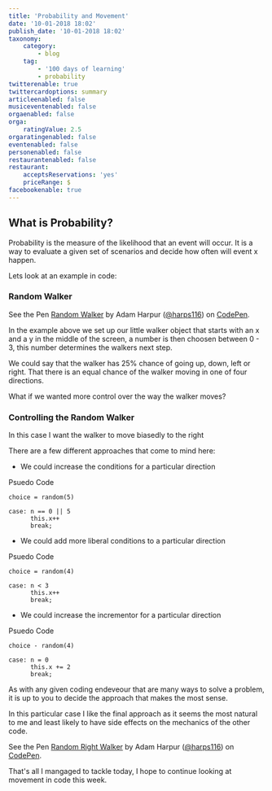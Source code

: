 ```yaml
---
title: 'Probability and Movement'
date: '10-01-2018 18:02'
publish_date: '10-01-2018 18:02'
taxonomy:
    category:
        - blog
    tag:
        - '100 days of learning'
        - probability
twitterenable: true
twittercardoptions: summary
articleenabled: false
musiceventenabled: false
orgaenabled: false
orga:
    ratingValue: 2.5
orgaratingenabled: false
eventenabled: false
personenabled: false
restaurantenabled: false
restaurant:
    acceptsReservations: 'yes'
    priceRange: $
facebookenable: true
---
```


## What is Probability?

Probability is the measure of the likelihood that an event will occur. It is a way to evaluate a given set of scenarios and decide how often will event x happen.

Lets look at an example in code:

### Random Walker

<p data-height="317" data-theme-id="0" data-slug-hash="qpxmaK" data-default-tab="result" data-user="harps116" data-embed-version="2" data-pen-title="Random Walker" class="codepen">See the Pen <a href="https://codepen.io/harps116/pen/qpxmaK/">Random Walker</a> by Adam Harpur (<a href="https://codepen.io/harps116">@harps116</a>) on <a href="https://codepen.io">CodePen</a>.</p>
<script async src="https://production-assets.codepen.io/assets/embed/ei.js"></script>

In the example above we set up our little walker object that starts with an x and a y in the middle of the screen, a number is then choosen between 0 - 3, this number determines the walkers next step.


We could say that the walker has 25% chance of going up, down, left or right. That there is an equal chance of the walker moving in one of four directions.

What if we wanted more control over the way the walker moves? 

### Controlling the Random Walker

In this case I want the walker to move biasedly to the right

There are a few different approaches that come to mind here:

* We could increase the conditions for a particular direction

Psuedo Code
```
choice = random(5)

case: n == 0 || 5 
      this.x++
      break;
```

* We could add more liberal conditions to a particular direction

Psuedo Code
```
choice = random(4)

case: n < 3
      this.x++
      break;
```

* We could increase the incrementor for a particular direction

Psuedo Code
```
choice - random(4)

case: n = 0
      this.x += 2
      break;
```

As with any given coding endeveour that are many ways to solve a problem, it is up to you to decide the approach that makes the most sense.

In this particular case I like the final approach as it seems the most natural to me and least likely to have side effects on the mechanics of the other code.

<p data-height="265" data-theme-id="0" data-slug-hash="JMOqKe" data-default-tab="result" data-user="harps116" data-embed-version="2" data-pen-title="Random Right Walker" class="codepen">See the Pen <a href="https://codepen.io/harps116/pen/JMOqKe/">Random Right Walker</a> by Adam Harpur (<a href="https://codepen.io/harps116">@harps116</a>) on <a href="https://codepen.io">CodePen</a>.</p>
<script async src="https://production-assets.codepen.io/assets/embed/ei.js"></script>


That's all I mangaged to tackle today, I hope to continue looking at movement in code this week.



